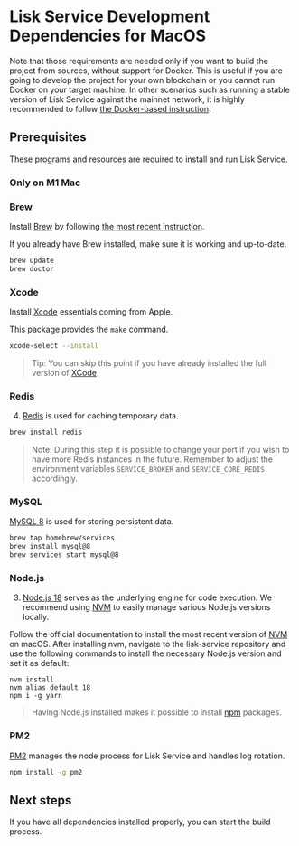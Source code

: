 # Lisk Service Development Dependencies for MacOS

Note that those requirements are needed only if you want to build the project from sources, without support for Docker. This is useful if you are going to develop the project for your own blockchain or you cannot run Docker on your target machine. In other scenarios such as running a stable version of Lisk Service against the mainnet network, it is highly recommended to follow [the Docker-based instruction](./prerequisites_docker_macos.md).

## Prerequisites

These programs and resources are required to install and run Lisk Service.

### Only on M1 Mac

### Brew

Install [Brew](https://brew.sh/) by following [the most recent instruction](https://brew.sh/).

If you already have Brew installed, make sure it is working and up-to-date.

```bash
brew update
brew doctor
```

### Xcode

Install [Xcode](https://developer.apple.com/xcode/) essentials coming from Apple.

This package provides the `make` command.

```bash
xcode-select --install
```

> Tip: You can skip this point if you have already installed the full version of [XCode](https://developer.apple.com/xcode/).

### Redis

4. [Redis](http://redis.io) is used for caching temporary data.

```bash
brew install redis
```

> Note: During this step it is possible to change your port if you wish to have more Redis instances in the future. Remember to adjust the environment variables `SERVICE_BROKER` and `SERVICE_CORE_REDIS` accordingly.


### MySQL

[MySQL 8](https://dev.mysql.com/downloads/mysql) is used for storing persistent data.

```bash
brew tap homebrew/services
brew install mysql@8
brew services start mysql@8
```

### Node.js

3. [Node.js 18](https://nodejs.org/) serves as the underlying engine for code execution. We recommend using [NVM](https://github.com/nvm-sh/nvm) to easily manage various Node.js versions locally.

Follow the official documentation to install the most recent version of [NVM](https://github.com/nvm-sh/nvm) on macOS.
After installing nvm, navigate to the lisk-service repository and use the following commands to install the necessary Node.js version and set it as default:

```
nvm install
nvm alias default 18
npm i -g yarn
```

> Having Node.js installed makes it possible to install [npm](https://www.npmjs.com/) packages.

### PM2

[PM2](https://github.com/Unitech/pm2) manages the node process for Lisk Service and handles log rotation.

```bash
npm install -g pm2
```

## Next steps

If you have all dependencies installed properly, you can start the build process.
